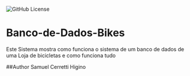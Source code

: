 ![GitHub License](https://img.shields.io/github/license/samuelhigino940/Banco-de-dados-Bikes)

# Banco-de-Dados-Bikes

Este Sistema mostra como funciona o sistema de um banco de dados de uma Loja de bicicletas e como funciona tudo

##Author Samuel Cerretti Higino
